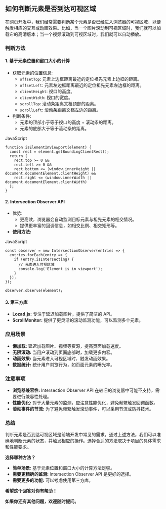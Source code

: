 ## 如何判断元素是否到达可视区域

在网页开发中，我们经常需要判断某个元素是否已经进入浏览器的可视区域，以便触发相应的交互或动画效果。比如，当一个图片滚动到可视区域时，我们就可以加载它的高清版本；当一个视频滚动到可视区域时，我们就可以自动播放。

### 判断方法

#### 1. **基于元素位置和窗口大小的计算**

- 获取元素的位置信息:
  - `offsetTop`: 元素上边框距离最近的定位祖先元素上边框的距离。
  - `offsetLeft`: 元素左边框距离最近的定位祖先元素左边框的距离。
  - `clientHeight`: 视口的高度。
  - `clientWidth`: 视口的宽度。
  - `scrollTop`: 滚动条距离文档顶部的距离。
  - `scrollLeft`: 滚动条距离文档左边的距离。
- 判断条件:
  - 元素的顶部小于等于视口的高度 + 滚动条的距离。
  - 元素的底部大于等于滚动条的距离。

JavaScript

```
function isElementInViewport(element) {
  const rect = element.getBoundingClientRect();
  return (
    rect.top >= 0 &&
    rect.left >= 0 &&
    rect.bottom <= (window.innerHeight || document.documentElement.clientHeight) &&
    rect.right <= (window.innerWidth || document.documentElement.clientWidth)
  );
}
```

#### 2. **Intersection Observer API**

- 优势:
  - 更高效，浏览器会自动监测目标元素与祖先元素的相交情况。
  - 提供更丰富的回调信息，如相交比例、相交矩形等。
- **使用方法:**

JavaScript

```
const observer = new IntersectionObserver(entries => {
  entries.forEach(entry => {
    if (entry.isIntersecting) {
      // 元素进入可视区域
      console.log('Element is in viewport');
    }
  });
});

observer.observe(element);
```

#### 3. **第三方库**

- **Lozad.js:** 专注于延迟加载图片，提供了简洁的 API。
- **ScrollMonitor:** 提供了更灵活的滚动监测功能，可以监测多个元素。

### 应用场景

- **懒加载:** 延迟加载图片、视频等资源，提高页面加载速度。
- **无限滚动:** 当用户滚动到页面底部时，加载更多内容。
- **动画效果:** 当元素进入可视区域时，触发动画效果。
- **数据统计:** 统计用户浏览行为，如页面元素的曝光率。

### 注意事项

- **浏览器兼容性:** Intersection Observer API 在较旧的浏览器中可能不支持，需要进行兼容性处理。
- **性能优化:** 对于大量元素的监测，应注意性能优化，避免频繁触发回调函数。
- **滚动事件的节流:** 为了避免频繁触发滚动事件，可以采用节流或防抖技术。

### 总结

判断元素是否到达可视区域是前端开发中常见的需求。通过上述方法，我们可以准确地判断元素的状态，并触发相应的操作。选择合适的方法取决于项目的具体需求和性能要求。

**选择哪种方法？**

- **简单场景:** 基于元素位置和窗口大小的计算方法足够。
- **需要更精确的监测:** Intersection Observer API 是更好的选择。
- **需要更多的功能:** 可以考虑使用第三方库。

**希望这个回答对你有帮助！**

**如果你还有其他问题，欢迎随时提问。**